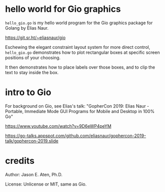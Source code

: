 # hello world for Gio graphics

`hello_gio.go` is my hello world program for the
Gio graphics package for Golang by Elias Naur.

https://git.sr.ht/~eliasnaur/gio

Eschewing the elegant constraint layout system for
more direct control, `hello_gio.go` demonstrates how to
plot rectangular boxes at specific screen positions of your choosing.

It then demonstrates how to place labels over those boxes, and to clip
the text to stay inside the box.

# intro to Gio

For background on Gio, see Elias's talk:
"GopherCon 2019: Elias Naur - Portable, Immediate Mode GUI Programs for Mobile and Desktop in 100% Go"

https://www.youtube.com/watch?v=9D6eWP4peYM

https://go-talks.appspot.com/github.com/eliasnaur/gophercon-2019-talk/gophercon-2019.slide

# credits

Author: Jason E. Aten, Ph.D.

License: Unlicense or MIT, same as Gio.

